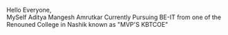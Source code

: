Hello Everyone,  
      MySelf Aditya Mangesh Amrutkar Currently Pursuing BE-IT from one of the Renouned College in Nashik known as "MVP'S KBTCOE"
